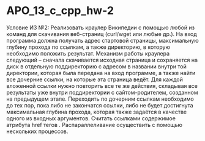 # APO_13_c_cpp_hw-2
Условие ИЗ №2:
Реализовать краулер Википедии с помощью любой из команд для скачивания веб-страниц (curl/wget или любые др.).
На вход программа должна получать адрес стартовой страницы, максимальную глубину прохода по ссылкам, а также директорию,
в которую необходимо положить результат. Механизм работы краулера следующий – сначала скачивается исходная страница
и сохраняется на диск в отдельную поддиректорию с адресом в названии внутри той директории, которая была передана на
вход программе, а также найти все дочерние ссылки, на которые эта страница ведёт. Для каждой вложенной ссылки нужно
повторить все те же действия, складывая все результаты уже внутри поддиректории с сайтом-родителем, созданном на
предыдущем этапе. Переходить по дочерним ссылкам необходимо до тех пор, пока либо не закончатся ссылки, либо не
будет достигнута максимальная глубина прохода, которая также задаётся в качестве одного из входных аргументов.
Считать ссылками содержимое атрибута href тегов . Распараллеливание осуществить с помощью нескольких процессов.
